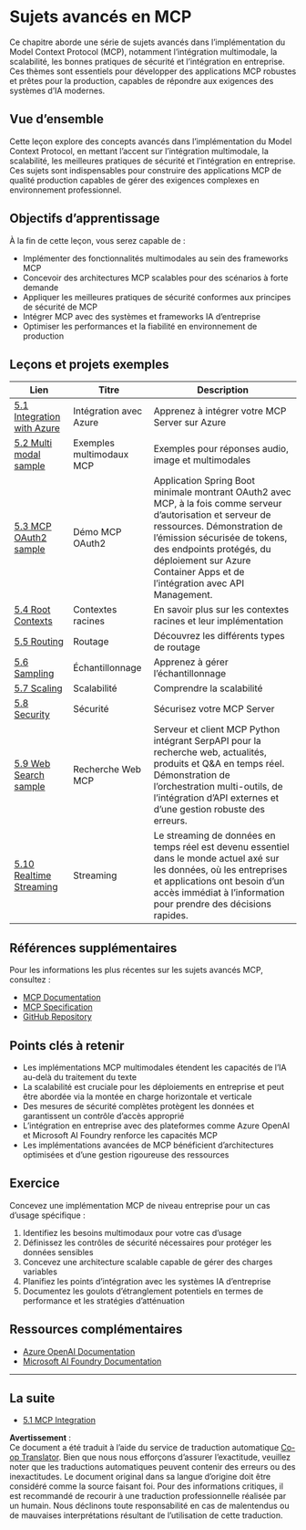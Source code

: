 <!--
CO_OP_TRANSLATOR_METADATA:
{
  "original_hash": "adaf47734a5839447b5c60a27120fbaf",
  "translation_date": "2025-06-11T14:32:09+00:00",
  "source_file": "05-AdvancedTopics/README.md",
  "language_code": "fr"
}
-->
# Sujets avancés en MCP

Ce chapitre aborde une série de sujets avancés dans l’implémentation du Model Context Protocol (MCP), notamment l’intégration multimodale, la scalabilité, les bonnes pratiques de sécurité et l’intégration en entreprise. Ces thèmes sont essentiels pour développer des applications MCP robustes et prêtes pour la production, capables de répondre aux exigences des systèmes d’IA modernes.

## Vue d’ensemble

Cette leçon explore des concepts avancés dans l’implémentation du Model Context Protocol, en mettant l’accent sur l’intégration multimodale, la scalabilité, les meilleures pratiques de sécurité et l’intégration en entreprise. Ces sujets sont indispensables pour construire des applications MCP de qualité production capables de gérer des exigences complexes en environnement professionnel.

## Objectifs d’apprentissage

À la fin de cette leçon, vous serez capable de :

- Implémenter des fonctionnalités multimodales au sein des frameworks MCP
- Concevoir des architectures MCP scalables pour des scénarios à forte demande
- Appliquer les meilleures pratiques de sécurité conformes aux principes de sécurité de MCP
- Intégrer MCP avec des systèmes et frameworks IA d’entreprise
- Optimiser les performances et la fiabilité en environnement de production

## Leçons et projets exemples

| Lien | Titre | Description |
|------|-------|-------------|
| [5.1 Integration with Azure](./mcp-integration/README.md) | Intégration avec Azure | Apprenez à intégrer votre MCP Server sur Azure |
| [5.2 Multi modal sample](./mcp-multi-modality/README.md) | Exemples multimodaux MCP | Exemples pour réponses audio, image et multimodales |
| [5.3 MCP OAuth2 sample](../../../05-AdvancedTopics/mcp-oauth2-demo) | Démo MCP OAuth2 | Application Spring Boot minimale montrant OAuth2 avec MCP, à la fois comme serveur d’autorisation et serveur de ressources. Démonstration de l’émission sécurisée de tokens, des endpoints protégés, du déploiement sur Azure Container Apps et de l’intégration avec API Management. |
| [5.4 Root Contexts](./mcp-root-contexts/README.md) | Contextes racines | En savoir plus sur les contextes racines et leur implémentation |
| [5.5 Routing](./mcp-routing/README.md) | Routage | Découvrez les différents types de routage |
| [5.6 Sampling](./mcp-sampling/README.md) | Échantillonnage | Apprenez à gérer l’échantillonnage |
| [5.7 Scaling](./mcp-scaling/README.md) | Scalabilité | Comprendre la scalabilité |
| [5.8 Security](./mcp-security/README.md) | Sécurité | Sécurisez votre MCP Server |
| [5.9 Web Search sample](./web-search-mcp/README.md) | Recherche Web MCP | Serveur et client MCP Python intégrant SerpAPI pour la recherche web, actualités, produits et Q&A en temps réel. Démonstration de l’orchestration multi-outils, de l’intégration d’API externes et d’une gestion robuste des erreurs. |
| [5.10 Realtime Streaming](./mcp-realtimestreaming/README.md) | Streaming | Le streaming de données en temps réel est devenu essentiel dans le monde actuel axé sur les données, où les entreprises et applications ont besoin d’un accès immédiat à l’information pour prendre des décisions rapides. |

## Références supplémentaires

Pour les informations les plus récentes sur les sujets avancés MCP, consultez :
- [MCP Documentation](https://modelcontextprotocol.io/)
- [MCP Specification](https://spec.modelcontextprotocol.io/)
- [GitHub Repository](https://github.com/modelcontextprotocol)

## Points clés à retenir

- Les implémentations MCP multimodales étendent les capacités de l’IA au-delà du traitement du texte
- La scalabilité est cruciale pour les déploiements en entreprise et peut être abordée via la montée en charge horizontale et verticale
- Des mesures de sécurité complètes protègent les données et garantissent un contrôle d’accès approprié
- L’intégration en entreprise avec des plateformes comme Azure OpenAI et Microsoft AI Foundry renforce les capacités MCP
- Les implémentations avancées de MCP bénéficient d’architectures optimisées et d’une gestion rigoureuse des ressources

## Exercice

Concevez une implémentation MCP de niveau entreprise pour un cas d’usage spécifique :

1. Identifiez les besoins multimodaux pour votre cas d’usage
2. Définissez les contrôles de sécurité nécessaires pour protéger les données sensibles
3. Concevez une architecture scalable capable de gérer des charges variables
4. Planifiez les points d’intégration avec les systèmes IA d’entreprise
5. Documentez les goulots d’étranglement potentiels en termes de performance et les stratégies d’atténuation

## Ressources complémentaires

- [Azure OpenAI Documentation](https://learn.microsoft.com/en-us/azure/ai-services/openai/)
- [Microsoft AI Foundry Documentation](https://learn.microsoft.com/en-us/ai-services/)

---

## La suite

- [5.1 MCP Integration](./mcp-integration/README.md)

**Avertissement** :  
Ce document a été traduit à l’aide du service de traduction automatique [Co-op Translator](https://github.com/Azure/co-op-translator). Bien que nous nous efforçons d’assurer l’exactitude, veuillez noter que les traductions automatiques peuvent contenir des erreurs ou des inexactitudes. Le document original dans sa langue d’origine doit être considéré comme la source faisant foi. Pour des informations critiques, il est recommandé de recourir à une traduction professionnelle réalisée par un humain. Nous déclinons toute responsabilité en cas de malentendus ou de mauvaises interprétations résultant de l’utilisation de cette traduction.